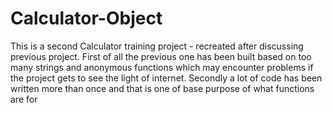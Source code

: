 # Calculator-Object

This is a second Calculator training project - recreated after discussing previous project.
First of all the previous one has been built based on too many strings and anonymous functions which may encounter problems if the project gets to see the light of internet.
Secondly a lot of code has been written more than once and that is one of base purpose of what functions are for
